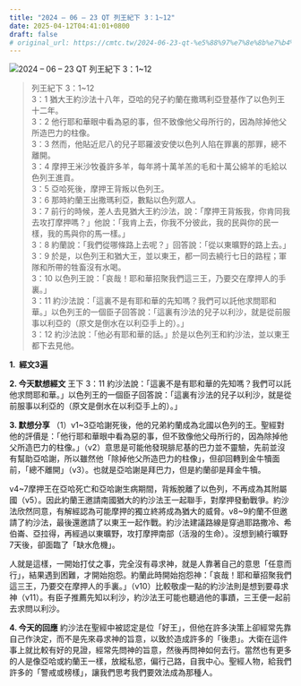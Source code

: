 ```yaml
---
title: "2024 – 06 – 23 QT 列王紀下 3：1~12"
date: 2025-04-12T04:41:01+0800
draft: false
# original_url: https://cmtc.tw/2024-06-23-qt-%e5%88%97%e7%8e%8b%e7%b4%80%e4%b8%8b-3%ef%bc%9a112
---
```


![2024 – 06 – 23 QT 列王紀下 3：1\~12](/images/qt.jpg  "2024 – 06 – 23 QT 列王紀下 3：1\~12")

> 列王紀下 3：1\~12  
> 3：1 猶大王約沙法十八年，亞哈的兒子約蘭在撒瑪利亞登基作了以色列王十二年。  
> 3：2 他行耶和華眼中看為惡的事，但不致像他父母所行的，因為除掉他父所造巴力的柱像。  
> 3：3 然而，他貼近尼八的兒子耶羅波安使以色列人陷在罪裏的那罪，總不離開。  
> 3：4 摩押王米沙牧養許多羊，每年將十萬羊羔的毛和十萬公綿羊的毛給以色列王進貢。  
> 3：5 亞哈死後，摩押王背叛以色列王。  
> 3：6 那時約蘭王出撒瑪利亞，數點以色列眾人。  
> 3：7 前行的時候，差人去見猶大王約沙法，說：「摩押王背叛我，你肯同我去攻打摩押嗎？」他說：「我肯上去，你我不分彼此，我的民與你的民一樣，我的馬與你的馬一樣。」  
> 3：8 約蘭說：「我們從哪條路上去呢？」回答說：「從以東曠野的路上去。」  
> 3：9 於是，以色列王和猶大王，並以東王，都一同去繞行七日的路程；軍隊和所帶的牲畜沒有水喝。  
> 3：10 以色列王說：「哀哉！耶和華招聚我們這三王，乃要交在摩押人的手裏。」  
> 3：11 約沙法說：「這裏不是有耶和華的先知嗎？我們可以託他求問耶和華。」以色列王的一個臣子回答說：「這裏有沙法的兒子以利沙，就是從前服事以利亞的（原文是倒水在以利亞手上的）。」  
> 3：12 約沙法說：「他必有耶和華的話。」於是以色列王和約沙法，並以東王都下去見他。

**1.  經文3遍**

**2. 今天默想經文**
王下 3：11 約沙法說：「這裏不是有耶和華的先知嗎？我們可以託他求問耶和華。」以色列王的一個臣子回答說：「這裏有沙法的兒子以利沙，就是從前服事以利亞的（原文是倒水在以利亞手上的）。」

**3. 默想分享**
（1）v1\~3亞哈謝死後，他的兄弟約蘭成為北國以色列的王。聖經對他的評價是：「他行耶和華眼中看為惡的事，但不致像他父母所行的，因為除掉他父所造巴力的柱像。」（v2）意思是可能他發現腓尼基的巴力並不靈驗，先前並沒有幫助亞哈謝，所以雖然他「除掉他父所造巴力的柱像」，但卻回轉到金牛犢面前，「總不離開」（v3）。也就是亞哈謝是拜巴力，但是約蘭卻是拜金牛犢。

v4\~7摩押王在亞哈死亡和亞哈謝生病期間，背叛脫離了以色列，不再成為其附屬國（v5）。因此約蘭王邀請南國猶大的約沙法王一起聯手，對摩押發動戰爭。約沙法欣然同意，有解經認為可能摩押的獨立終將成為猶大的威脅。v8\~9約蘭不但邀請了約沙法，最後還邀請了以東王一起作戰。約沙法建議路線是穿過耶路撒冷、希伯崙、亞拉得，再經過以東曠野，攻打摩押南部（活潑的生命）。沒想到繞行曠野7天後，卻面臨了「缺水危機」。

人就是這樣，一開始打仗之事，完全沒有尋求神，就是人靠著自己的意思「任意而行」，結果遇到困難，才開始抱怨。約蘭此時開始抱怨神：「哀哉！耶和華招聚我們這三王，乃要交在摩押人的手裏。」（v10）比較敬虔一點的約沙法則是想到要尋求神（v11）。有臣子推薦先知以利沙，約沙法王可能也聽過他的事蹟，三王便一起前去求問以利沙。

**4. 今天的回應**
約沙法在聖經中被認定是位「好王」，但他在許多決策上卻經常先靠自己作決定，而不是先來尋求神的旨意，以致於造成許多的「後患」。大衛在這件事上就比較有好的見證，經常先問神的旨意，然後再問神如何去行。當然也有更多的人是像亞哈或約蘭王一樣，放縱私慾，偏行己路，自我中心。聖經人物，給我們許多的「警戒或榜樣」，讓我們思考我們要效法成為那種人。
